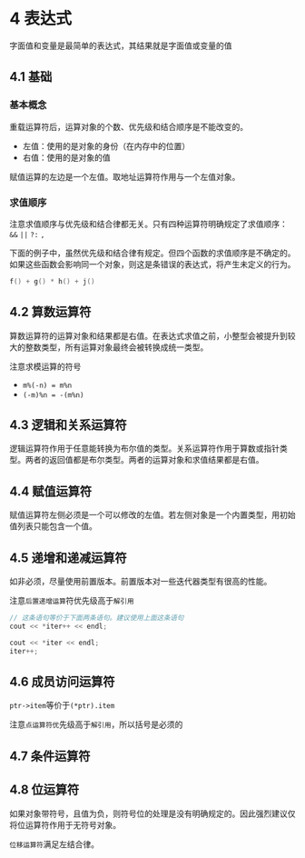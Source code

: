 # 4 表达式

字面值和变量是最简单的表达式，其结果就是字面值或变量的值

## 4.1 基础

### 基本概念

重载运算符后，运算对象的个数、优先级和结合顺序是不能改变的。

- 左值：使用的是对象的身份（在内存中的位置）
- 右值：使用的是对象的值

赋值运算的左边是一个左值。取地址运算符作用与一个左值对象。

### 求值顺序

注意求值顺序与优先级和结合律都无关。只有四种运算符明确规定了求值顺序：`&&` `||` `?:` `,`

下面的例子中，虽然优先级和结合律有规定。但四个函数的求值顺序是不确定的。如果这些函数会影响同一个对象，则这是条错误的表达式，将产生未定义的行为。

```cpp
f() + g() * h() + j()
```

## 4.2 算数运算符

算数运算符的运算对象和结果都是右值。在表达式求值之前，小整型会被提升到较大的整数类型，所有运算对象最终会被转换成统一类型。

注意求模运算的符号

- `m%(-n) = m%n`
- `(-m)%n = -(m%n)`

## 4.3 逻辑和关系运算符

逻辑运算符作用于任意能转换为布尔值的类型。关系运算符作用于算数或指针类型。两者的返回值都是布尔类型。两者的运算对象和求值结果都是右值。

## 4.4 赋值运算符

赋值运算符左侧必须是一个可以修改的左值。若左侧对象是一个内置类型，用初始值列表只能包含一个值。

## 4.5 递增和递减运算符

如非必须，尽量使用前置版本。前置版本对一些迭代器类型有很高的性能。

注意`后置递增运算`符优先级高于`解引用`

```cpp
// 这条语句等价于下面两条语句。建议使用上面这条语句
cout << *iter++ << endl;

cout << *iter << endl;
iter++;
```

## 4.6 成员访问运算符

`ptr->item`等价于`(*ptr).item`

注意`点运算符优`先级高于`解引用`，所以括号是必须的

## 4.7 条件运算符

## 4.8 位运算符

如果对象带符号，且值为负，则符号位的处理是没有明确规定的。因此强烈建议仅将位运算符作用于无符号对象。

`位移运算符`满足左结合律。

